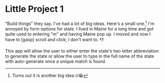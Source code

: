 # Little Project 1

"Build things" they say. I've had a lot of big ideas. Here's a small one.[^1] I'm annoyed by form options for state. I lived in Maine for a long time and got quite used to entering "m" and having Maine pop up. I moved and now I have to [gasp] scroll and click; I don't want to. 👎

This app will allow the user to either enter the state's two letter abbreviation to generate the state or allow the user to type in the full name of the state with auto-generate once a unique match is found.

[^1]: Turns out it is another big idea.🙄😁
